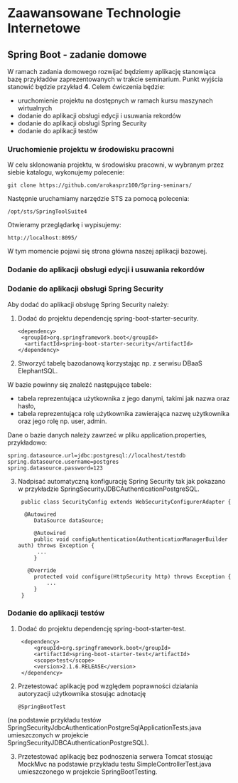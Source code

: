 # Zaawansowane Technologie Internetowe

## Spring Boot - zadanie domowe

W ramach zadania domowego rozwijać będziemy aplikację stanowiąca bazę przykładów zaprezentowanych w trakcie seminarium. Punkt wyjścia stanowić będzie przykład **4**. Celem ćwiczenia będzie:
 * uruchomienie projektu na dostępnych w ramach kursu maszynach wirtualnych
 * dodanie do aplikacji obsługi edycji i usuwania rekordów
 * dodanie do aplikacji obsługi Spring Security
 * dodanie do aplikacji testów

### Uruchomienie projektu w środowisku pracowni
W celu sklonowania projektu, w środowisku pracowni, w wybranym przez siebie katalogu, wykonujemy polecenie:
```
git clone https://github.com/arokasprz100/Spring-seminars/
```
Następnie uruchamiamy narzędzie STS za pomocą polecenia:
```
/opt/sts/SpringToolSuite4 
```



Otwieramy przeglądarkę i wypisujemy:
```
http://localhost:8095/
```
W tym momencie pojawi się strona główna naszej aplikacji bazowej.


### Dodanie do aplikacji obsługi edycji i usuwania rekordów

### Dodanie do aplikacji obsługi Spring Security

Aby dodać do aplikacji obsługę Spring Security należy:

1.  Dodać do projektu dependencję spring-boot-starter-security.

        <dependency>
         <groupId>org.springframework.boot</groupId>
          <artifactId>spring-boot-starter-security</artifactId>
        </dependency>

2.  Stworzyć tabelę bazodanową korzystając np. z serwisu DBaaS ElephantSQL.

W bazie powinny się znaleźć następujące tabele:

 *  tabela reprezentująca użytkownika z jego danymi, takimi jak nazwa oraz hasło,
 *  tabela reprezentująca rolę użytkownika zawierająca nazwę użytkownika oraz jego rolę np. user, admin.
    
Dane o bazie danych należy zawrzeć w pliku application.properties, przykładowo:

    spring.datasource.url=jdbc:postgresql://localhost/testdb
    spring.datasource.username=postgres
    spring.datasource.password=123

3. Nadpisać automatyczną konfigurację Spring Security tak jak pokazano w przykładzie SpringSecurityJDBCAuthenticationPostgreSQL. 

        public class SecurityConfig extends WebSecurityConfigurerAdapter { 

         @Autowired
        	DataSource dataSource;
 
	        @Autowired
	        public void configAuthentication(AuthenticationManagerBuilder auth) throws Exception {
             ...
	        }
 
          @Override
	        protected void configure(HttpSecurity http) throws Exception {
	        	...
	        }
        }

### Dodanie do aplikacji testów

1. Dodać do projektu dependencję spring-boot-starter-test.

        <dependency>
            <groupId>org.springframework.boot</groupId>
            <artifactId>spring-boot-starter-test</artifactId>
            <scope>test</scope>
            <version>2.1.6.RELEASE</version>
        </dependency>

2. Przetestować aplikację pod względem poprawności działania autoryzacji użytkownika stosując adnotację

       @SpringBootTest 
       
(na podstawie przykładu testów SpringSecurityJdbcAuthenticationPostgreSqlApplicationTests.java umieszczonych w projekcie        SpringSecurityJDBCAuthenticationPostgreSQL).

3. Przetestować aplikację bez podnoszenia serwera Tomcat stosując MockMvc na podstawie przykładu testu SimpleControllerTest.java umieszczonego w projekcie SpringBootTesting.  
